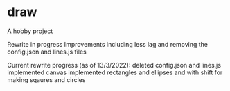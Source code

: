# draw
A hobby project

Rewrite in progress
Improvements including less lag and removing the config.json and lines.js files

Current rewrite progress (as of 13/3/2022):
deleted config.json and lines.js
implemented canvas
implemented rectangles and ellipses and with shift for making sqaures and circles
